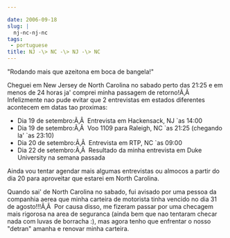 ```yaml
---

date: 2006-09-18
slug: |
  nj-nc-nj-nc
tags:
 - portuguese
title: NJ -\> NC -\> NJ -\> NC
---
```


\"Rodando mais que azeitona em boca de bangela!\"

Cheguei em New Jersey de North Carolina no sabado perto das 21:25 e em
menos de 24 horas ja' comprei minha passagem de retorno!Ã‚Â 
Infelizmente nao pude evitar que 2 entrevistas em estados diferentes
acontecem em datas tao proximas:

-   Dia 19 de setembro:Ã‚Â  Entrevista em Hackensack, NJ \`as 14:00
-   Dia 19 de setembro:Ã‚Â  Voo 1109 para Raleigh, NC \`as 21:25
    (chegando la' \`as 23:10)
-   Dia 20 de setembro:Ã‚Â  Entrevista em RTP, NC \`as 09:00
-   Dia 22 de setembro:Ã‚Â  Resultado da minha entrevista em Duke
    University na semana passada

Ainda vou tentar agendar mais algumas entrevistas ou almocos a partir do
dia 20 para aproveitar que estarei em North Carolina.

Quando sai' de North Carolina no sabado, fui avisado por uma pessoa da
companhia aerea que minha carteira de motorista tinha vencido no dia 31
de agosto!!!Ã‚Â  Por causa disso, me fizeram passar por uma checagem
mais rigorosa na area de seguranca (ainda bem que nao tentaram checar
nada com luvas de borracha :), mas agora tenho que enfrentar o nosso
"detran" amanha e renovar minha carteira.
